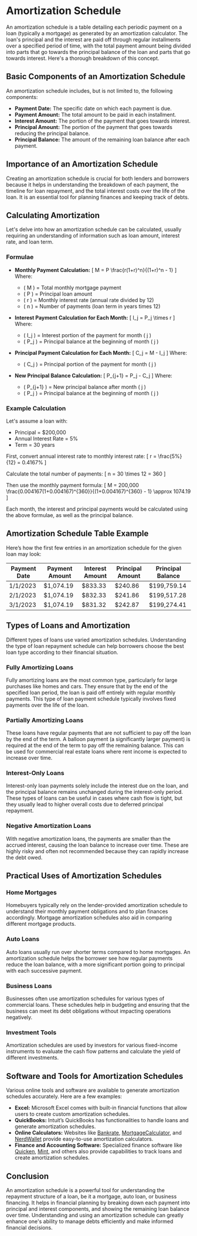 # Amortization Schedule

An amortization schedule is a table detailing each periodic payment on a loan (typically a mortgage) as generated by an amortization calculator. The loan's principal and the interest are paid off through regular installments over a specified period of time, with the total payment amount being divided into parts that go towards the principal balance of the loan and parts that go towards interest. Here's a thorough breakdown of this concept.

## Basic Components of an Amortization Schedule

An amortization schedule includes, but is not limited to, the following components:

- **Payment Date:** The specific date on which each payment is due.
- **Payment Amount:** The total amount to be paid in each installment.
- **Interest Amount:** The portion of the payment that goes towards interest.
- **Principal Amount:** The portion of the payment that goes towards reducing the principal balance.
- **Principal Balance:** The amount of the remaining loan balance after each payment.

## Importance of an Amortization Schedule

Creating an amortization schedule is crucial for both lenders and borrowers because it helps in understanding the breakdown of each payment, the timeline for loan repayment, and the total interest costs over the life of the loan. It is an essential tool for planning finances and keeping track of debts.

## Calculating Amortization

Let's delve into how an amortization schedule can be calculated, usually requiring an understanding of information such as loan amount, interest rate, and loan term.

### Formulae

- **Monthly Payment Calculation:**
  \[
  M = P \frac{r(1+r)^n}{(1+r)^n - 1}
  \]
  Where:
  - \( M \) = Total monthly mortgage payment
  - \( P \) = Principal loan amount
  - \( r \) = Monthly interest rate (annual rate divided by 12)
  - \( n \) = Number of payments (loan term in years times 12)

- **Interest Payment Calculation for Each Month:**
  \[
  I_j = P_j \times r
  \]
  Where:
  - \( I_j \) = Interest portion of the payment for month \( j \)
  - \( P_j \) = Principal balance at the beginning of month \( j \)

- **Principal Payment Calculation for Each Month:**
  \[
  C_j = M - I_j
  \]
  Where:
  - \( C_j \) = Principal portion of the payment for month \( j \)

- **New Principal Balance Calculation:**
  \[
  P_{j+1} = P_j - C_j
  \]
  Where:
  - \( P_{j+1} \) = New principal balance after month \( j \)
  - \( P_j \) = Principal balance at the beginning of month \( j \)

### Example Calculation

Let's assume a loan with:
- Principal = $200,000
- Annual Interest Rate = 5%
- Term = 30 years

First, convert annual interest rate to monthly interest rate:
\[
r = \frac{5\%}{12} = 0.4167\%
\]

Calculate the total number of payments:
\[
n = 30 \times 12 = 360
\]

Then use the monthly payment formula:
\[
M = 200,000 \frac{0.004167(1+0.004167)^{360}}{(1+0.004167)^{360} - 1} \approx 1074.19
\]

Each month, the interest and principal payments would be calculated using the above formulae, as well as the principal balance.

## Amortization Schedule Table Example

Here’s how the first few entries in an amortization schedule for the given loan may look:

| Payment Date | Payment Amount | Interest Amount | Principal Amount | Principal Balance |
|--------------|----------------|-----------------|------------------|-------------------|
| 1/1/2023     | $1,074.19      | $833.33         | $240.86          | $199,759.14       |
| 2/1/2023     | $1,074.19      | $832.33         | $241.86          | $199,517.28       |
| 3/1/2023     | $1,074.19      | $831.32         | $242.87          | $199,274.41       |

## Types of Loans and Amortization

Different types of loans use varied amortization schedules. Understanding the type of loan repayment schedule can help borrowers choose the best loan type according to their financial situation.

### Fully Amortizing Loans

Fully amortizing loans are the most common type, particularly for large purchases like homes and cars. They ensure that by the end of the specified loan period, the loan is paid off entirely with regular monthly payments. This type of loan payment schedule typically involves fixed payments over the life of the loan.

### Partially Amortizing Loans

These loans have regular payments that are not sufficient to pay off the loan by the end of the term. A balloon payment (a significantly larger payment) is required at the end of the term to pay off the remaining balance. This can be used for commercial real estate loans where rent income is expected to increase over time.

### Interest-Only Loans

Interest-only loan payments solely include the interest due on the loan, and the principal balance remains unchanged during the interest-only period. These types of loans can be useful in cases where cash flow is tight, but they usually lead to higher overall costs due to deferred principal repayment.

### Negative Amortization Loans

With negative amortization loans, the payments are smaller than the accrued interest, causing the loan balance to increase over time. These are highly risky and often not recommended because they can rapidly increase the debt owed.

## Practical Uses of Amortization Schedules

### Home Mortgages

Homebuyers typically rely on the lender-provided amortization schedule to understand their monthly payment obligations and to plan finances accordingly. Mortgage amortization schedules also aid in comparing different mortgage products.

### Auto Loans

Auto loans usually run over shorter terms compared to home mortgages. An amortization schedule helps the borrower see how regular payments reduce the loan balance, with a more significant portion going to principal with each successive payment.

### Business Loans

Businesses often use amortization schedules for various types of commercial loans. These schedules help in budgeting and ensuring that the business can meet its debt obligations without impacting operations negatively.

### Investment Tools

Amortization schedules are used by investors for various fixed-income instruments to evaluate the cash flow patterns and calculate the yield of different investments.

## Software and Tools for Amortization Schedules

Various online tools and software are available to generate amortization schedules accurately. Here are a few examples:

- **Excel:** Microsoft Excel comes with built-in financial functions that allow users to create custom amortization schedules.
- **QuickBooks:** Intuit’s QuickBooks has functionalities to handle loans and generate amortization schedules.
- **Online Calculators:** Websites like [Bankrate](https://www.bankrate.com/calculators/mortgages/amortization-calculator.aspx), [MortgageCalculator](https://www.mortgagecalculator.org/), and [NerdWallet](https://www.nerdwallet.com/mortgages/mortgage-calculator/calculator) provide easy-to-use amortization calculators.
- **Finance and Accounting Software:** Specialized finance software like [Quicken](https://www.quicken.com/), [Mint](https://www.mint.com/), and others also provide capabilities to track loans and create amortization schedules.

## Conclusion

An amortization schedule is a powerful tool for understanding the repayment structure of a loan, be it a mortgage, auto loan, or business financing. It helps in financial planning by breaking down each payment into principal and interest components, and showing the remaining loan balance over time. Understanding and using an amortization schedule can greatly enhance one's ability to manage debts efficiently and make informed financial decisions.